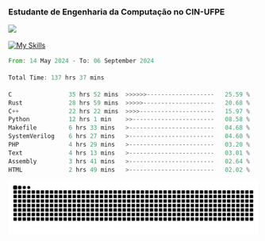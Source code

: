 
### Estudante de Engenharia da Computação no CIN-UFPE
<div>
      <!--<img width=400 src="https://github-readme-stats.vercel.app/api?username=Zed201&show_icons=true&theme=tokyonight" /-->
      <img width=400 src='https://leetcode.card.workers.dev/Zed201?theme=nord&font=baloo&extension=null' />
</div>


[![My Skills](https://skillicons.dev/icons?i=c,cpp,rust,py,java,neovim&theme=dark)](https://skillicons.dev)

<!--START_SECTION:waka-->

```rust
From: 14 May 2024 - To: 06 September 2024

Total Time: 137 hrs 37 mins

C                35 hrs 52 mins  >>>>>>-------------------   25.59 %
Rust             28 hrs 59 mins  >>>>>--------------------   20.68 %
C++              22 hrs 22 mins  >>>>---------------------   15.97 %
Python           12 hrs 1 min    >>-----------------------   08.58 %
Makefile         6 hrs 33 mins   >------------------------   04.68 %
SystemVerilog    6 hrs 27 mins   >------------------------   04.60 %
PHP              4 hrs 29 mins   >------------------------   03.20 %
Text             4 hrs 13 mins   >------------------------   03.01 %
Assembly         3 hrs 41 mins   >------------------------   02.64 %
HTML             2 hrs 49 mins   >------------------------   02.02 %
```

<!--END_SECTION:waka-->

<picture>
  <source media="(prefers-color-scheme: dark)" srcset="https://github.com/Zed201/Zed201/blob/output/github-contribution-grid-snake-dark.svg" />
  <img alt="github-snake" src="https://github.com/Zed201/Zed201/blob/output/github-contribution-grid-snake-dark.svg" />
</picture>
